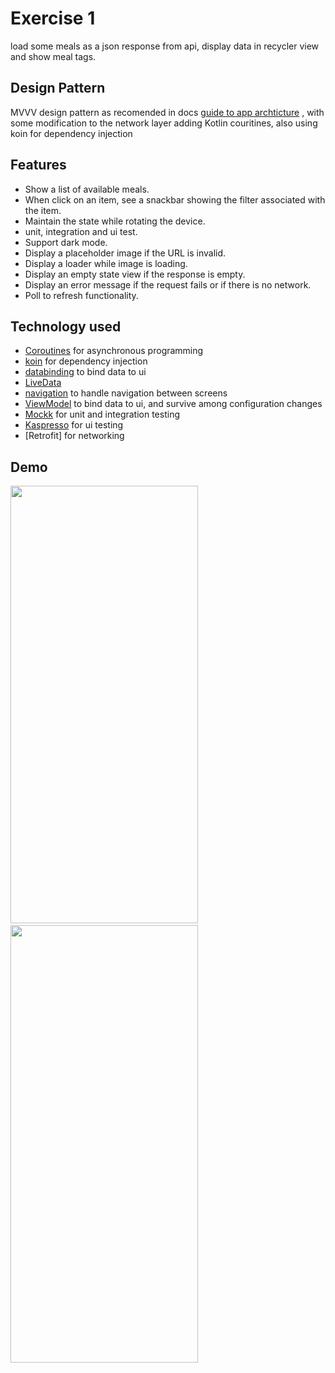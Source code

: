 # Exercise 1

load some meals as a json response from api, display data in recycler view and show meal tags.

## Design Pattern
MVVV design pattern as recomended in docs [guide to app archticture](https://developer.android.com/jetpack/docs/guide) ,
with some modification to the network layer adding Kotlin couritines,
 also using koin for dependency injection

## Features

* Show a list of available meals.
* When click on an item, see a snackbar showing the filter associated with the item.
* Maintain the state while rotating the device.
* unit, integration and ui test.
* Support dark mode.
* Display a placeholder image if the URL is invalid.
* Display a loader while image is loading.
* Display an empty state view if the response is empty.
* Display an error message if the request fails or if there is no network.
* Poll to refresh functionality.

## Technology used

* [Coroutines](https://kotlinlang.org/docs/reference/coroutines-overview.html) for asynchronous programming
* [koin](https://insert-koin.io/) for dependency injection
* [databinding](https://developer.android.com/topic/libraries/data-binding) to bind data to ui
* [LiveData](https://developer.android.com/topic/libraries/architecture/livedata)
* [navigation](https://developer.android.com/guide/navigation/) to handle navigation between screens
* [ViewModel](https://developer.android.com/topic/libraries/architecture/viewmodel) to bind data to ui, and survive among configuration changes
* [Mockk](https://mockk.io/) for unit and integration testing
* [Kaspresso](https://github.com/KasperskyLab/Kaspresso/releases) for ui testing
* [Retrofit] for networking

## Demo

<img src="https://github.com/hazem1262/Aspire-task/blob/exercise_one/WW-Exercise-01/results/normal_mode.gif" width="300" height="700">&emsp;&emsp;&emsp;<img src="https://github.com/hazem1262/Aspire-task/blob/exercise_one/WW-Exercise-01/results/dark_mode.gif" width="300"  height="700">
<br />
